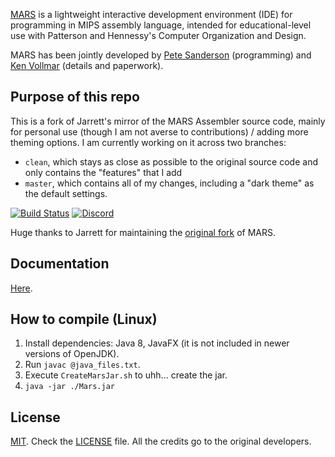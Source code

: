 [MARS](http://courses.missouristate.edu/KenVollmar/MARS/index.htm) is a lightweight interactive development environment (IDE) for programming in MIPS assembly language, intended for educational-level use with Patterson and Hennessy's Computer Organization and Design.

MARS has been jointly developed by [Pete Sanderson](http://faculty.otterbein.edu/PSanderson/) (programming) and [Ken Vollmar](http://courses.missouristate.edu/KenVollmar/) (details and paperwork).

## Purpose of this repo

This is a fork of Jarrett's mirror of the MARS Assembler source code, mainly for personal use (though I am not averse to contributions) / adding more theming options. I am currently working on it across two branches:

- `clean`, which stays as close as possible to the original source code and only contains the "features" that I add
- `master`, which contains all of my changes, including a "dark theme" as the default settings.

[![Build Status](https://travis-ci.com/fennifith/MARS_Assembler.svg)](https://travis-ci.com/fennifith/MARS_Assembler)
[![Discord](https://img.shields.io/discord/514625116706177035.svg)](https://discord.gg/s5Se8vU)

Huge thanks to Jarrett for maintaining the [original fork](https://github.com/JarrettBillingsley/MARS_Assembler) of MARS.

## Documentation

[Here](http://courses.missouristate.edu/KenVollmar/MARS/Help/MarsHelpIntro.html).

## How to compile (Linux)

1. Install dependencies: Java 8, JavaFX (it is not included in newer versions of OpenJDK).
2. Run `javac @java_files.txt`.
3. Execute `CreateMarsJar.sh` to uhh... create the jar.
4. `java -jar ./Mars.jar`

## License

[MIT](http://www.opensource.org/licenses/mit-license.html). Check the [LICENSE](https://github.com/adolphenom/MARS_Assembler/blob/master/LICENSE) file. All the credits go to the original developers.
